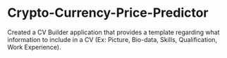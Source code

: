 # Crypto-Currency-Price-Predictor
Created a CV Builder application that provides a template regarding what information to include in a CV (Ex: Picture, Bio-data, Skills, Qualification, Work Experience). 
